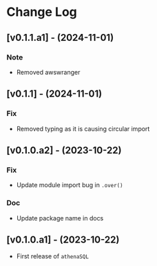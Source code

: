 # Change Log

## [v0.1.1.a1] - (2024-11-01)

### Note

- Removed awswranger

## [v0.1.1] - (2024-11-01)

### Fix

- Removed typing as it is causing circular import

## [v0.1.0.a2] - (2023-10-22)

### Fix

- Update module import bug in `.over()`

### Doc

- Update package name in docs

## [v0.1.0.a1] - (2023-10-22)

- First release of `athenaSQL`
